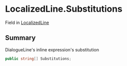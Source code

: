# LocalizedLine.Substitutions

Field in [LocalizedLine](api/csharp/yarn.unity.localizedline.md)

## Summary


DialogueLine's inline expression's substitution


```csharp
public string[] Substitutions;
```

